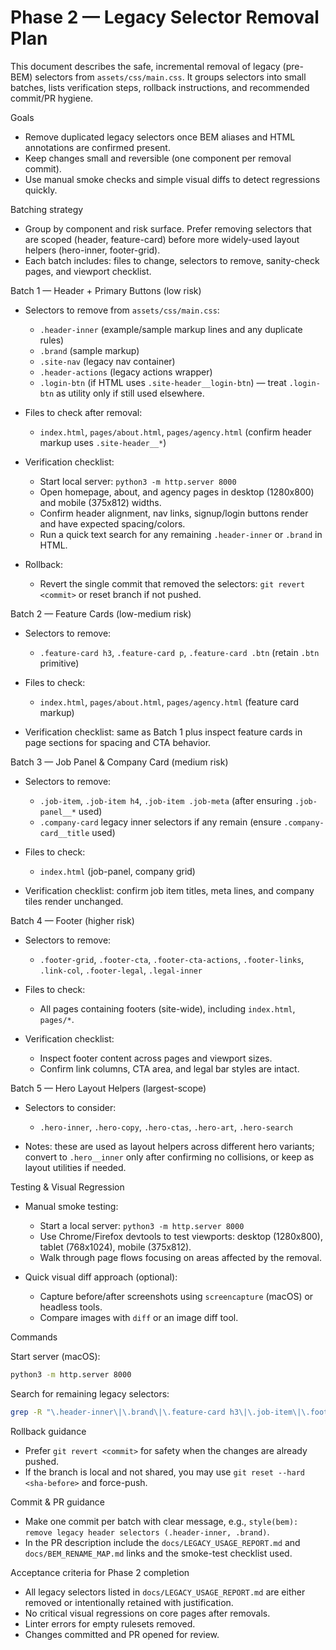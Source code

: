 # Phase 2 — Legacy Selector Removal Plan

This document describes the safe, incremental removal of legacy (pre-BEM) selectors from `assets/css/main.css`. It groups selectors into small batches, lists verification steps, rollback instructions, and recommended commit/PR hygiene.

Goals

- Remove duplicated legacy selectors once BEM aliases and HTML annotations are confirmed present.
- Keep changes small and reversible (one component per removal commit).
- Use manual smoke checks and simple visual diffs to detect regressions quickly.

Batching strategy

- Group by component and risk surface. Prefer removing selectors that are scoped (header, feature-card) before more widely-used layout helpers (hero-inner, footer-grid).
- Each batch includes: files to change, selectors to remove, sanity-check pages, and viewport checklist.

Batch 1 — Header + Primary Buttons (low risk)

- Selectors to remove from `assets/css/main.css`:

  - `.header-inner` (example/sample markup lines and any duplicate rules)
  - `.brand` (sample markup)
  - `.site-nav` (legacy nav container)
  - `.header-actions` (legacy actions wrapper)
  - `.login-btn` (if HTML uses `.site-header__login-btn`) — treat `.login-btn` as utility only if still used elsewhere.

- Files to check after removal:

  - `index.html`, `pages/about.html`, `pages/agency.html` (confirm header markup uses `.site-header__*`)

- Verification checklist:

  - Start local server: `python3 -m http.server 8000`
  - Open homepage, about, and agency pages in desktop (1280x800) and mobile (375x812) widths.
  - Confirm header alignment, nav links, signup/login buttons render and have expected spacing/colors.
  - Run a quick text search for any remaining `.header-inner` or `.brand` in HTML.

- Rollback:
  - Revert the single commit that removed the selectors: `git revert <commit>` or reset branch if not pushed.

Batch 2 — Feature Cards (low-medium risk)

- Selectors to remove:

  - `.feature-card h3`, `.feature-card p`, `.feature-card .btn` (retain `.btn` primitive)

- Files to check:

  - `index.html`, `pages/about.html`, `pages/agency.html` (feature card markup)

- Verification checklist: same as Batch 1 plus inspect feature cards in page sections for spacing and CTA behavior.

Batch 3 — Job Panel & Company Card (medium risk)

- Selectors to remove:

  - `.job-item`, `.job-item h4`, `.job-item .job-meta` (after ensuring `.job-panel__*` used)
  - `.company-card` legacy inner selectors if any remain (ensure `.company-card__title` used)

- Files to check:

  - `index.html` (job-panel, company grid)

- Verification checklist: confirm job item titles, meta lines, and company tiles render unchanged.

Batch 4 — Footer (higher risk)

- Selectors to remove:

  - `.footer-grid`, `.footer-cta`, `.footer-cta-actions`, `.footer-links`, `.link-col`, `.footer-legal`, `.legal-inner`

- Files to check:

  - All pages containing footers (site-wide), including `index.html`, `pages/*`.

- Verification checklist:
  - Inspect footer content across pages and viewport sizes.
  - Confirm link columns, CTA area, and legal bar styles are intact.

Batch 5 — Hero Layout Helpers (largest-scope)

- Selectors to consider:

  - `.hero-inner`, `.hero-copy`, `.hero-ctas`, `.hero-art`, `.hero-search`

- Notes: these are used as layout helpers across different hero variants; convert to `.hero__inner` only after confirming no collisions, or keep as layout utilities if needed.

Testing & Visual Regression

- Manual smoke testing:

  - Start a local server: `python3 -m http.server 8000`
  - Use Chrome/Firefox devtools to test viewports: desktop (1280x800), tablet (768x1024), mobile (375x812).
  - Walk through page flows focusing on areas affected by the removal.

- Quick visual diff approach (optional):
  - Capture before/after screenshots using `screencapture` (macOS) or headless tools.
  - Compare images with `diff` or an image diff tool.

Commands

Start server (macOS):

```bash
python3 -m http.server 8000
```

Search for remaining legacy selectors:

```bash
grep -R "\.header-inner\|\.brand\|\.feature-card h3\|\.job-item\|\.footer-grid" -n .
```

Rollback guidance

- Prefer `git revert <commit>` for safety when the changes are already pushed.
- If the branch is local and not shared, you may use `git reset --hard <sha-before>` and force-push.

Commit & PR guidance

- Make one commit per batch with clear message, e.g., `style(bem): remove legacy header selectors (.header-inner, .brand)`.
- In the PR description include the `docs/LEGACY_USAGE_REPORT.md` and `docs/BEM_RENAME_MAP.md` links and the smoke-test checklist used.

Acceptance criteria for Phase 2 completion

- All legacy selectors listed in `docs/LEGACY_USAGE_REPORT.md` are either removed or intentionally retained with justification.
- No critical visual regressions on core pages after removals.
- Linter errors for empty rulesets removed.
- Changes committed and PR opened for review.

